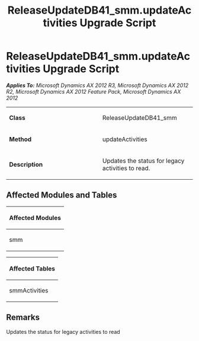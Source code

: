 ﻿---
title: ReleaseUpdateDB41_smm.updateActivities Upgrade Script
TOCTitle: ReleaseUpdateDB41_smm.updateActivities Upgrade Script
ms:assetid: 963cf432-33ab-ea5e-9915-2048532e3fc8
ms:mtpsurl: https://msdn.microsoft.com/en-us/library/JJ686185(v=AX.60)
ms:contentKeyID: 49709889
ms.date: 05/18/2015
mtps_version: v=AX.60
---

# ReleaseUpdateDB41\_smm.updateActivities Upgrade Script 


_**Applies To:** Microsoft Dynamics AX 2012 R3, Microsoft Dynamics AX 2012 R2, Microsoft Dynamics AX 2012 Feature Pack, Microsoft Dynamics AX 2012_

<table>
<colgroup>
<col style="width: 50%" />
<col style="width: 50%" />
</colgroup>
<tbody>
<tr class="odd">
<td><p><strong>Class</strong></p></td>
<td><p>ReleaseUpdateDB41_smm</p></td>
</tr>
<tr class="even">
<td><p><strong>Method</strong></p></td>
<td><p>updateActivities</p></td>
</tr>
<tr class="odd">
<td><p><strong>Description</strong></p></td>
<td><p>Updates the status for legacy activities to read.</p></td>
</tr>
</tbody>
</table>


## Affected Modules and Tables

<table>
<colgroup>
<col style="width: 100%" />
</colgroup>
<thead>
<tr class="header">
<th><p>Affected Modules</p></th>
</tr>
</thead>
<tbody>
<tr class="odd">
<td><p>smm</p></td>
</tr>
</tbody>
</table>


<table>
<colgroup>
<col style="width: 100%" />
</colgroup>
<thead>
<tr class="header">
<th><p>Affected Tables</p></th>
</tr>
</thead>
<tbody>
<tr class="odd">
<td><p>smmActivities</p></td>
</tr>
</tbody>
</table>


## Remarks

Updates the status for legacy activities to read

  


